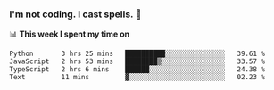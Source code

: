 ### I'm not coding. I cast spells. 🎩

📊 **This week I spent my time on**
<!--START_SECTION:waka-->
```text
Python       3 hrs 25 mins   ██████████░░░░░░░░░░░░░░░   39.61 % 
JavaScript   2 hrs 53 mins   ████████▒░░░░░░░░░░░░░░░░   33.57 % 
TypeScript   2 hrs 6 mins    ██████░░░░░░░░░░░░░░░░░░░   24.38 % 
Text         11 mins         ▓░░░░░░░░░░░░░░░░░░░░░░░░   02.23 % 
```
<!--END_SECTION:waka-->

